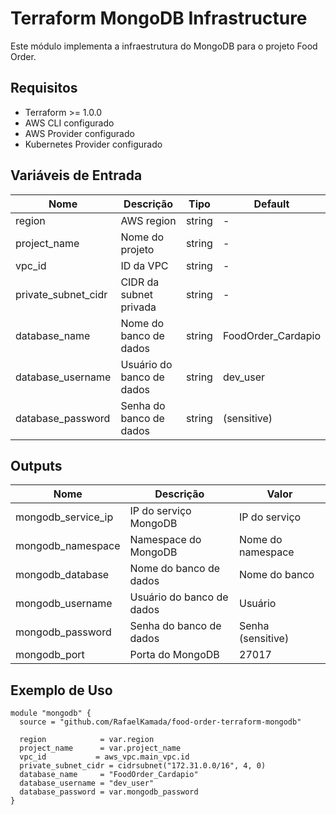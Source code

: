 # Terraform MongoDB Infrastructure

Este módulo implementa a infraestrutura do MongoDB para o projeto Food Order.

## Requisitos

- Terraform >= 1.0.0
- AWS CLI configurado
- AWS Provider configurado
- Kubernetes Provider configurado

## Variáveis de Entrada

| Nome | Descrição | Tipo | Default |
|------|-----------|------|---------|
| region | AWS region | string | - |
| project_name | Nome do projeto | string | - |
| vpc_id | ID da VPC | string | - |
| private_subnet_cidr | CIDR da subnet privada | string | - |
| database_name | Nome do banco de dados | string | FoodOrder_Cardapio |
| database_username | Usuário do banco de dados | string | dev_user |
| database_password | Senha do banco de dados | string | (sensitive) |

## Outputs

| Nome | Descrição | Valor |
|------|-----------|-------|
| mongodb_service_ip | IP do serviço MongoDB | IP do serviço |
| mongodb_namespace | Namespace do MongoDB | Nome do namespace |
| mongodb_database | Nome do banco de dados | Nome do banco |
| mongodb_username | Usuário do banco de dados | Usuário |
| mongodb_password | Senha do banco de dados | Senha (sensitive) |
| mongodb_port | Porta do MongoDB | 27017 |

## Exemplo de Uso

```hcl
module "mongodb" {
  source = "github.com/RafaelKamada/food-order-terraform-mongodb"

  region            = var.region
  project_name      = var.project_name
  vpc_id           = aws_vpc.main_vpc.id
  private_subnet_cidr = cidrsubnet("172.31.0.0/16", 4, 0)
  database_name     = "FoodOrder_Cardapio"
  database_username = "dev_user"
  database_password = var.mongodb_password
}
```
